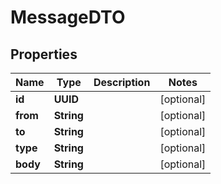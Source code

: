 

# MessageDTO


## Properties

| Name | Type | Description | Notes |
|------------ | ------------- | ------------- | -------------|
|**id** | **UUID** |  |  [optional] |
|**from** | **String** |  |  [optional] |
|**to** | **String** |  |  [optional] |
|**type** | **String** |  |  [optional] |
|**body** | **String** |  |  [optional] |



